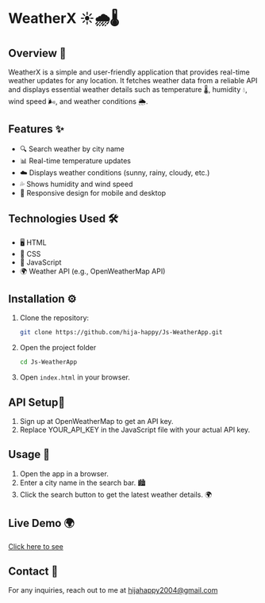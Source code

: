 # WeatherX ☀️🌧️🌡️

## Overview 📌

WeatherX is a simple and user-friendly application that provides real-time weather updates for any location. It fetches weather data from a reliable API and displays essential weather details such as temperature 🌡️, humidity 💧, wind speed 🌬️, and weather conditions 🌦️.

## Features ✨

- 🔍 Search weather by city name
- 📊 Real-time temperature updates
- ☁️ Displays weather conditions (sunny, rainy, cloudy, etc.)
- 💦 Shows humidity and wind speed
- 📱 Responsive design for mobile and desktop

## Technologies Used 🛠️

- 🖥️ HTML
- 🎨 CSS
- 📝 JavaScript
- 🌍 Weather API (e.g., OpenWeatherMap API)

## Installation ⚙️

1. Clone the repository:
   ```bash
   git clone https://github.com/hija-happy/Js-WeatherApp.git
    ```
2. Open the project folder
   ```bash
   cd Js-WeatherApp
   ```
3. Open ```index.html``` in your browser.
   
## API Setup🔑

1. Sign up at OpenWeatherMap to get an API key.
2. Replace YOUR_API_KEY in the JavaScript file with your actual API key.
   
## Usage 🚀

1. Open the app in a browser.
2. Enter a city name in the search bar. 🏙️
3. Click the search button to get the latest weather details. 🌍

## Live Demo 🌍
  [Click here to see](https://happy-weatherx.netlify.app/)

## Contact 📩
For any inquiries, reach out to me at [hijahappy2004@gmail.com](hijahappy2004@gmail.com)
